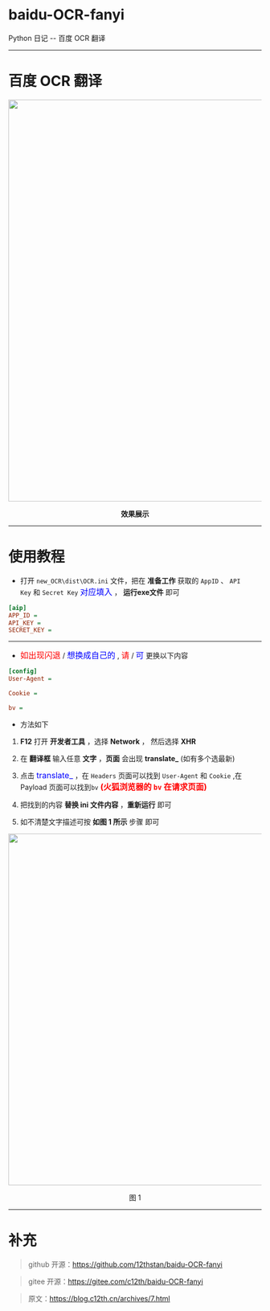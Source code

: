# baidu-OCR-fanyi
Python 日记 -- 百度 OCR 翻译

---

# 百度 OCR 翻译

<img src="https://npm.elemecdn.com/reverse-stu-allversions@1.0.14/img/2022.6.2-1.gif" width="800" />

**<p align = "center">效果展示</p>**

---

# 使用教程

- 打开 <code>new_OCR\dist\OCR.ini</code> 文件，把在 **准备工作** 获取的 <code>AppID</code> 、 <code>API Key</code> 和 <code>Secret Key</code> <font size="3" color="blue">对应填入</font> ， **运行exe文件** 即可
```ini
[aip]
APP_ID = 
API_KEY = 
SECRET_KEY = 
```

---

- <font size="3" color="red">如出现闪退</font> / <font size="3" color="blue">想换成自己的</font> , <font size="3" color="red">请</font> / <font size="3" color="blue">可</font> 更换以下内容
```ini
[config]
User-Agent = 

Cookie = 

bv = 
```

- 方法如下

1. **F12** 打开 **开发者工具** ，选择 **Network** ， 然后选择 **XHR**

2. 在 **翻译框** 输入任意 **文字** ，**页面** 会出现 **translate_** (如有多个选最新)

3. 点击 <font size="3" color="blue">translate_</font> ，在 <code>Headers</code> 页面可以找到 <code>User-Agent</code> 和 <code>Cookie</code> ,在 Payload 页面可以找到<code>bv</code> **<font size="3" color="red">(火狐浏览器的 <code>bv</code> 在请求页面)</font>**

4. 把找到的内容 **替换 ini 文件内容** ，**重新运行** 即可

5. 如不清楚文字描述可按 **如图 1 所示** 步骤 即可

<img src="https://npm.elemecdn.com/reverse-stu-allversions@1.0.15/img/2022.6.2-2.gif" width="700" />

<p align = "center">图 1</p>

---

# 补充
> github 开源：https://github.com/12thstan/baidu-OCR-fanyi

> gitee 开源：https://gitee.com/c12th/baidu-OCR-fanyi

> 原文：https://blog.c12th.cn/archives/7.html
